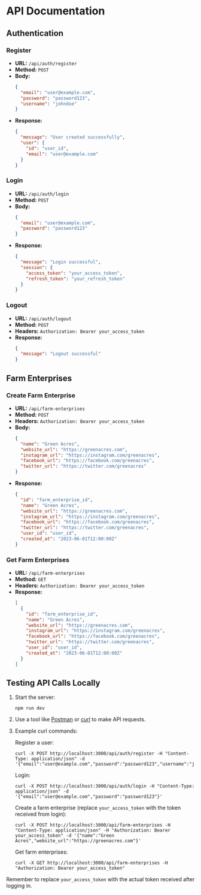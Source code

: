 # API Documentation

## Authentication

### Register
- **URL:** `/api/auth/register`
- **Method:** `POST`
- **Body:**
  ```json
  {
    "email": "user@example.com",
    "password": "password123",
    "username": "johndoe"
  }
  ```
- **Response:**
  ```json
  {
    "message": "User created successfully",
    "user": {
      "id": "user_id",
      "email": "user@example.com"
    }
  }
  ```

### Login
- **URL:** `/api/auth/login`
- **Method:** `POST`
- **Body:**
  ```json
  {
    "email": "user@example.com",
    "password": "password123"
  }
  ```
- **Response:**
  ```json
  {
    "message": "Login successful",
    "session": {
      "access_token": "your_access_token",
      "refresh_token": "your_refresh_token"
    }
  }
  ```

### Logout
- **URL:** `/api/auth/logout`
- **Method:** `POST`
- **Headers:** `Authorization: Bearer your_access_token`
- **Response:**
  ```json
  {
    "message": "Logout successful"
  }
  ```

## Farm Enterprises

### Create Farm Enterprise
- **URL:** `/api/farm-enterprises`
- **Method:** `POST`
- **Headers:** `Authorization: Bearer your_access_token`
- **Body:**
  ```json
  {
    "name": "Green Acres",
    "website_url": "https://greenacres.com",
    "instagram_url": "https://instagram.com/greenacres",
    "facebook_url": "https://facebook.com/greenacres",
    "twitter_url": "https://twitter.com/greenacres"
  }
  ```
- **Response:**
  ```json
  {
    "id": "farm_enterprise_id",
    "name": "Green Acres",
    "website_url": "https://greenacres.com",
    "instagram_url": "https://instagram.com/greenacres",
    "facebook_url": "https://facebook.com/greenacres",
    "twitter_url": "https://twitter.com/greenacres",
    "user_id": "user_id",
    "created_at": "2023-06-01T12:00:00Z"
  }
  ```

### Get Farm Enterprises
- **URL:** `/api/farm-enterprises`
- **Method:** `GET`
- **Headers:** `Authorization: Bearer your_access_token`
- **Response:**
  ```json
  [
    {
      "id": "farm_enterprise_id",
      "name": "Green Acres",
      "website_url": "https://greenacres.com",
      "instagram_url": "https://instagram.com/greenacres",
      "facebook_url": "https://facebook.com/greenacres",
      "twitter_url": "https://twitter.com/greenacres",
      "user_id": "user_id",
      "created_at": "2023-06-01T12:00:00Z"
    }
  ]
  ```

## Testing API Calls Locally

1. Start the server:
   ```
   npm run dev
   ```

2. Use a tool like [Postman](https://www.postman.com/) or [curl](https://curl.se/) to make API requests.

3. Example curl commands:

   Register a user:
   ```
   curl -X POST http://localhost:3000/api/auth/register -H "Content-Type: application/json" -d '{"email":"user@example.com","password":"password123","username":"johndoe"}'
   ```

   Login:
   ```
   curl -X POST http://localhost:3000/api/auth/login -H "Content-Type: application/json" -d '{"email":"user@example.com","password":"password123"}'
   ```

   Create a farm enterprise (replace `your_access_token` with the token received from login):
   ```
   curl -X POST http://localhost:3000/api/farm-enterprises -H "Content-Type: application/json" -H "Authorization: Bearer your_access_token" -d '{"name":"Green Acres","website_url":"https://greenacres.com"}'
   ```

   Get farm enterprises:
   ```
   curl -X GET http://localhost:3000/api/farm-enterprises -H "Authorization: Bearer your_access_token"
   ```

Remember to replace `your_access_token` with the actual token received after logging in.

